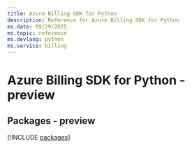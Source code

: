 ```yaml
---
title: Azure Billing SDK for Python
description: Reference for Azure Billing SDK for Python
ms.date: 09/29/2025
ms.topic: reference
ms.devlang: python
ms.service: billing
---
```

# Azure Billing SDK for Python - preview
## Packages - preview
[!INCLUDE [packages](billing-index.md)]